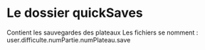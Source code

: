 # Le dossier quickSaves
Contient les sauvegardes des plateaux
Les fichiers se nomment : user.difficulte.numPartie.numPlateau.save
